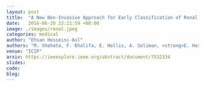 ```yaml
---
layout: post
title:  "A New Non-Invasive Approach for Early Classification of Renal Rejection Types Using Diffusion-Weighted MRI"
date:   2016-06-20 22:21:59 +00:00
image: ./images/renal.jpeg
categories: medical
author: "Ehsan Hosseini-Asl"
authors: "M. Shehata, F. Khalifa, E. Hollis, A. Soliman, <strong>E. Hosseini-Asl</strong>, M. Abou El-Ghar, M. El-Baz, A. Dwyer, A. El-Baz, R. Keynton"
venue: "ICIP"
arxiv: https://ieeexplore.ieee.org/abstract/document/7532334
slides:
code: 
blog: 
---
```


